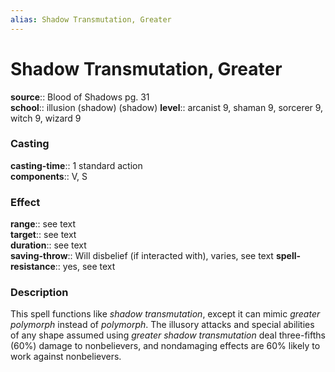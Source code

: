 ```yaml
---
alias: Shadow Transmutation, Greater
---
```


# Shadow Transmutation, Greater 

**source**:: Blood of Shadows pg. 31  
**school**:: illusion (shadow) (shadow)
**level**:: arcanist 9, shaman 9, sorcerer 9, witch 9, wizard 9

### Casting 

**casting-time**:: 1 standard action  
**components**:: V, S

### Effect 

**range**:: see text  
**target**:: see text  
**duration**:: see text  
**saving-throw**:: Will disbelief (if interacted with), varies, see text
**spell-resistance**:: yes, see text

### Description 

This spell functions like *shadow transmutation*, except it can mimic *greater polymorph* instead of *polymorph*. The illusory attacks and special abilities of any shape assumed using *greater shadow transmutation* deal three-fifths (60%) damage to nonbelievers, and nondamaging effects are 60% likely to work against nonbelievers.
